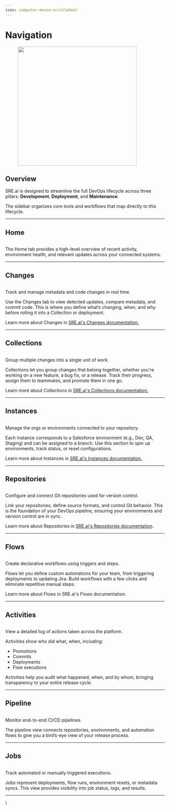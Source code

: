 ```yaml
---
icon: computer-mouse-scrollwheel
---
```


# Navigation

<figure><img src=".gitbook/assets/The Sidebar.png" alt="" width="375"><figcaption></figcaption></figure>

## **Overview**

SRE.ai is designed to streamline the full DevOps lifecycle across three pillars: **Development**, **Deployment**, and **Maintenance**.&#x20;

The sidebar organizes core tools and workflows that map directly to this lifecycle.

***

## **Home**

<figure><img src=".gitbook/assets/the-home-page.png" alt=""><figcaption></figcaption></figure>

The Home tab provides a high-level overview of recent activity, environment health, and relevant updates across your connected systems.

***

## **Changes**

<figure><img src=".gitbook/assets/the-changes-page.png" alt=""><figcaption></figcaption></figure>

Track and manage metadata and code changes in real time.

Use the Changes tab to view detected updates, compare metadata, and commit code. This is where you define what’s changing, when, and why before rolling it into a Collection or deployment.

Learn more about Changes in [SRE.ai's Changes documentation.](images-and-media/changes.md)

***

## **Collections**

<figure><img src=".gitbook/assets/the-collections-page.png" alt=""><figcaption></figcaption></figure>

Group multiple changes into a single unit of work.

Collections let you group changes that belong together, whether you're working on a new feature, a bug fix, or a release. Track their progress, assign them to teammates, and promote them in one go.

Learn more about Collections in [SRE.ai's Collections documentation.](images-and-media/collections.md)

***

## **Instances**

<figure><img src=".gitbook/assets/the-instances-page.png" alt=""><figcaption></figcaption></figure>

Manage the orgs or environments connected to your repository.

Each instance corresponds to a Salesforce environment (e.g., Dev, QA, Staging) and can be assigned to a branch. Use this section to spin up environments, track status, or reset configurations.

Learn more about Instances in [SRE.ai's Instances documentation.](images-and-media/instances.md)

***

## Repositories

<figure><img src=".gitbook/assets/the-repos-page.png" alt=""><figcaption></figcaption></figure>

Configure and connect Git repositories used for version control.

Link your repositories, define source formats, and control Git behavior. This is the foundation of your DevOps pipeline, ensuring your environments and version control are in sync.

Learn more about Repositories in [SRE.ai's Repositories documentation](images-and-media/repostitories.md).

***

## **Flows**

<figure><img src=".gitbook/assets/the-flows-page.png" alt=""><figcaption></figcaption></figure>

Create declarative workflows using triggers and steps.

Flows let you define custom automations for your team, from triggering deployments to updating Jira. Build workflows with a few clicks and eliminate repetitive manual steps.

Learn more about Flows in SRE.ai's Flows documentation.

***

## **Activities**

<figure><img src=".gitbook/assets/the-activities-page.png" alt=""><figcaption></figcaption></figure>

View a detailed log of actions taken across the platform.

Activities show who did what, when, including:&#x20;

* Promotions
* Commits
* Deployments
* Flow executions

Activities help you audit what happened, when, and by whom, bringing transparency to your entire release cycle.

***

## **Pipeline**

<figure><img src=".gitbook/assets/the=pipeline-page.png" alt=""><figcaption></figcaption></figure>

Monitor end-to-end CI/CD pipelines.

The pipeline view connects repositories, environments, and automation flows to give you a bird’s-eye view of your release process.

***

## **Jobs**

<figure><img src=".gitbook/assets/the-jobs-page.png" alt=""><figcaption></figcaption></figure>

Track automated or manually triggered executions.

Jobs represent deployments, flow runs, environment resets, or metadata syncs. This view provides visibility into job status, logs, and results.

***

\
